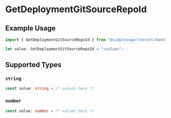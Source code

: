 # GetDeploymentGitSourceRepoId

## Example Usage

```typescript
import { GetDeploymentGitSourceRepoId } from "@simplesagar/vercel/models/getdeploymentop.js";

let value: GetDeploymentGitSourceRepoId = "<value>";
```

## Supported Types

### `string`

```typescript
const value: string = /* values here */
```

### `number`

```typescript
const value: number = /* values here */
```


